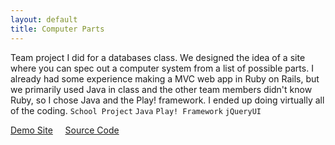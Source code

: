 ```yaml
---
layout: default
title: Computer Parts
---
```


Team project I did for a databases class. We designed the idea of a site where you can spec out a computer system from a list of possible parts. I already had some experience making a MVC web app in Ruby on Rails, but we primarily used Java in class and the other team members didn't know Ruby, so I chose Java and the Play! framework. I ended up doing virtually all of the coding. `School Project` `Java` `Play! Framework` `jQueryUI`

[Demo Site](
http://quiet-fog-7679.herokuapp.com) &nbsp; &nbsp; [Source Code](https://github.com/Teshel/ComputerParts)
